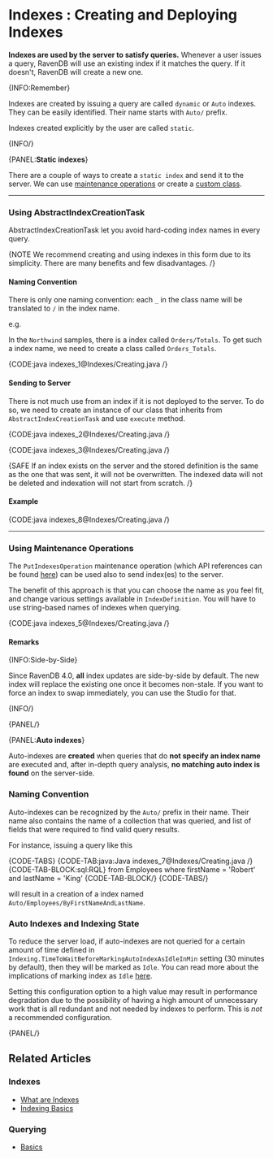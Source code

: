 ﻿# Indexes : Creating and Deploying Indexes

**Indexes are used by the server to satisfy queries.** Whenever a user issues a query, RavenDB will use an existing index if it matches the query. If it doesn't, RavenDB will create a new one.

{INFO:Remember}

Indexes are created by issuing a query are called `dynamic` or `Auto` indexes. They can be easily identified. Their name starts with `Auto/` prefix.

Indexes created explicitly by the user are called `static`.

{INFO/}

{PANEL:**Static indexes**}

There are a couple of ways to create a `static index` and send it to the server. We can use [maintenance operations](../indexes/creating-and-deploying#using-maintenance-operations) or create a [custom class](../indexes/creating-and-deploying#using-abstractindexcreationtask). 

<hr />

### Using AbstractIndexCreationTask

AbstractIndexCreationTask let you avoid hard-coding index names in every query.

{NOTE We recommend creating and using indexes in this form due to its simplicity. There are many benefits and few disadvantages. /}

#### Naming Convention

There is only one naming convention: each `_` in the class name will be translated to `/` in the index name.

e.g.

In the `Northwind` samples, there is a index called `Orders/Totals`. To get such a index name, we need to create a class called `Orders_Totals`.

{CODE:java indexes_1@Indexes/Creating.java /}

#### Sending to Server

There is not much use from an index if it is not deployed to the server. To do so, we need to create an instance of our class that inherits from `AbstractIndexCreationTask` and use `execute` method.

{CODE:java indexes_2@Indexes/Creating.java /}

{CODE:java indexes_3@Indexes/Creating.java /}

{SAFE If an index exists on the server and the stored definition is the same as the one that was sent, it will not be overwritten. The indexed data will not be deleted and indexation will not start from scratch. /}

#### Example

{CODE:java indexes_8@Indexes/Creating.java /}

<hr />

### Using Maintenance Operations

The `PutIndexesOperation` maintenance operation (which API references can be found [here](../client-api/operations/maintenance/indexes/put-indexes)) can be used also to send index(es) to the server.

The benefit of this approach is that you can choose the name as you feel fit, and change various settings available in `IndexDefinition`. You will have to use string-based names of indexes when querying.

{CODE:java indexes_5@Indexes/Creating.java /}

#### Remarks

{INFO:Side-by-Side}

Since RavenDB 4.0, **all** index updates are side-by-side by default. The new index will replace the existing one once it becomes non-stale. If you want to force an index to swap immediately, you can use the Studio for that.

{INFO/}

{PANEL/}

{PANEL:**Auto indexes**}

Auto-indexes are **created** when queries that do **not specify an index name** are executed and, after in-depth query analysis, **no matching auto index is found** on the server-side.

### Naming Convention

Auto-indexes can be recognized by the `Auto/` prefix in their name. Their name also contains the name of a collection that was queried, and list of fields that were required to find valid query results.

For instance, issuing a query like this

{CODE-TABS}
{CODE-TAB:java:Java indexes_7@Indexes/Creating.java /}
{CODE-TAB-BLOCK:sql:RQL}
from Employees
where firstName = 'Robert' and lastName = 'King'
{CODE-TAB-BLOCK/}
{CODE-TABS/}

will result in a creation of a index named `Auto/Employees/ByFirstNameAndLastName`.

### Auto Indexes and Indexing State

To reduce the server load, if auto-indexes are not queried for a certain amount of time defined in `Indexing.TimeToWaitBeforeMarkingAutoIndexAsIdleInMin` setting (30 minutes by default), then they will be marked as `Idle`. You can read more about the implications of marking index as `Idle` [here](../server/administration/index-administration#index-prioritization).

Setting this configuration option to a high value may result in performance degradation due to the possibility of having a high amount of unnecessary work that is all redundant and not needed by indexes to perform. This is _not_ a recommended configuration.

{PANEL/}

## Related Articles

### Indexes

- [What are Indexes](../indexes/what-are-indexes)
- [Indexing Basics](../indexes/indexing-basics)

### Querying

- [Basics](../indexes/querying/basics)
